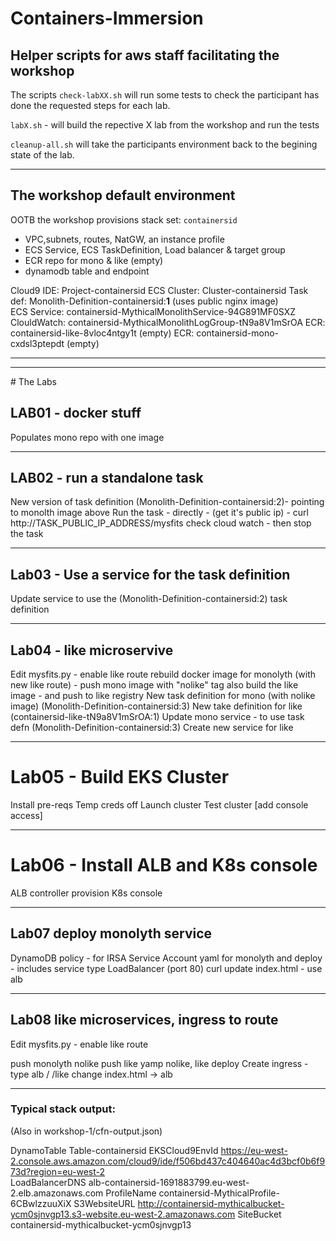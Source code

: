 # Containers-Immersion

## Helper scripts for aws staff facilitating the workshop

The scripts `check-labXX.sh` will run some tests to check the participant has done the requested steps for each lab.

`labX.sh` - will build the repective X lab from the workshop and run the tests

`cleanup-all.sh` will take the participants environment back to the begining state of the lab.


-------

## The workshop default environment

OOTB the workshop provisions stack set: `containersid`

* VPC,subnets, routes, NatGW, an instance profile
* ECS Service, ECS TaskDefinition, Load balancer & target group
* ECR repo for mono & like (empty)
* dynamodb table and endpoint

Cloud9 IDE:  Project-containersid
ECS Cluster: Cluster-containersid
Task def:  Monolith-Definition-containersid:**1** (uses public nginx image)   
ECS Service: containersid-MythicalMonolithService-94G891MF0SXZ
ClouldWatch:  containersid-MythicalMonolithLogGroup-tN9a8V1mSrOA
ECR: containersid-like-8vloc4ntgy1t  (empty)
ECR: containersid-mono-cxdsl3ptepdt  (empty)

----
-----

# The Labs

## LAB01 - docker stuff
Populates mono repo with one image 

---

## LAB02 -  run a standalone task
New version of task definition (Monolith-Definition-containersid:2)- pointing to monolth image above
Run the task - directly - (get it's public ip) - curl http://TASK_PUBLIC_IP_ADDRESS/mysfits
check cloud watch - then stop the task

---

## Lab03 - Use a service for the task definition

Update service to use the (Monolith-Definition-containersid:2) task definition

----

## Lab04 - like microservive

Edit mysfits.py - enable like route 
rebuild docker image  for monolyth (with new like route) - 
push mono image with "nolike" tag
also build the like image - and push to like registry
New task definition for mono (with nolike image)  (Monolith-Definition-containersid:3)
New take definition for like  (containersid-like-tN9a8V1mSrOA:1)
Update mono service - to use task defn (Monolith-Definition-containersid:3)
Create new service for like

----

# Lab05 - Build EKS Cluster

Install pre-reqs
Temp creds off
Launch cluster
Test cluster
[add console access]

----

# Lab06 - Install ALB and K8s console
ALB controller provision
K8s console 

---

## Lab07 deploy monolyth service
DynamoDB policy - for IRSA
Service Account
yaml for monolyth and deploy - includes service type LoadBalancer (port 80)
curl 
update index.html - use alb

----

## Lab08 like microservices, ingress to route

Edit mysfits.py - enable like route

push monolyth nolike
push like
yamp nolike, like
deploy
Create ingress  - type alb / /like
change index.html -> alb


-----

### Typical stack output: 

(Also in workshop-1/cfn-output.json)

DynamoTable	    Table-containersid
EKSCloud9EnvId	https://eu-west-2.console.aws.amazon.com/cloud9/ide/f506bd437c404640ac4d3bcf0b6f973d?region=eu-west-2	
LoadBalancerDNS	alb-containersid-1691883799.eu-west-2.elb.amazonaws.com
ProfileName	    containersid-MythicalProfile-6CBwlzzuuXiX
S3WebsiteURL	http://containersid-mythicalbucket-ycm0sjnvgp13.s3-website.eu-west-2.amazonaws.com
SiteBucket	    containersid-mythicalbucket-ycm0sjnvgp13







